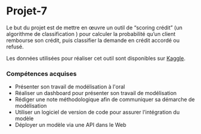 # Projet-7

Le but du projet est de mettre en œuvre un outil de “scoring crédit” (un algorithme de classification ) pour calculer la probabilité qu’un client rembourse son crédit, puis classifier la demande en crédit accordé ou refusé.

Les données utilisées pour réaliser cet outil sont disponibles sur [Kaggle](https://www.kaggle.com/c/home-credit-default-risk/data).

### Compétences acquises
- Présenter son travail de modélisation à l'oral
- Réaliser un dashboard pour présenter son travail de modélisation
- Rédiger une note méthodologique afin de communiquer sa démarche de modélisation
- Utiliser un logiciel de version de code pour assurer l’intégration du modèle
- Déployer un modèle via une API dans le Web
